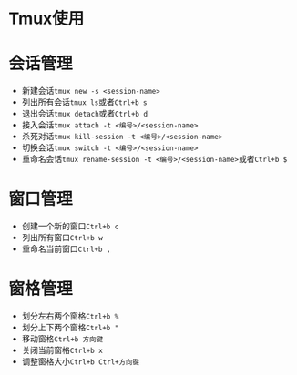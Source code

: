 # Tmux使用

# 会话管理
* 新建会话`tmux new -s <session-name>`
* 列出所有会话`tmux ls`或者`Ctrl+b s`
* 退出会话`tmux detach`或者`Ctrl+b d`
* 接入会话`tmux attach -t <编号>/<session-name>`
* 杀死对话`tmux kill-session -t <编号>/<session-name>`
* 切换会话`tmux switch -t <编号>/<session-name>`
* 重命名会话`tmux rename-session -t <编号>/<session-name>`或者`Ctrl+b $`
# 窗口管理
* 创建一个新的窗口`Ctrl+b c`
* 列出所有窗口`Ctrl+b w`
* 重命名当前窗口`Ctrl+b ,`
# 窗格管理
* 划分左右两个窗格`Ctrl+b %`
* 划分上下两个窗格`Ctrl+b "`
* 移动窗格`Ctrl+b 方向键`
* 关闭当前窗格`Ctrl+b x`
* 调整窗格大小`Ctrl+b Ctrl+方向键`

